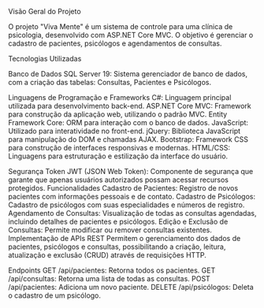 Visão Geral do Projeto

O projeto "Viva Mente" é um sistema de controle para uma clínica de psicologia, desenvolvido com ASP.NET Core MVC. O objetivo é gerenciar o cadastro de pacientes, psicólogos e agendamentos de consultas.

Tecnologias Utilizadas

Banco de Dados SQL Server 19: Sistema gerenciador de banco de dados, com a criação das tabelas: Consultas, Pacientes e Psicólogos.

Linguagens de Programação e Frameworks C#: Linguagem principal utilizada para desenvolvimento back-end. ASP.NET Core MVC: Framework para construção da aplicação web, utilizando o padrão MVC. Entity Framework Core: ORM para interação com o banco de dados. JavaScript: Utilizado para interatividade no front-end. jQuery: Biblioteca JavaScript para manipulação do DOM e chamadas AJAX. Bootstrap: Framework CSS para construção de interfaces responsivas e modernas. HTML/CSS: Linguagens para estruturação e estilização da interface do usuário.

Segurança Token JWT (JSON Web Token): Componente de segurança que garante que apenas usuários autorizados possam acessar recursos protegidos. Funcionalidades Cadastro de Pacientes: Registro de novos pacientes com informações pessoais e de contato. Cadastro de Psicólogos: Cadastro de psicólogos com suas especialidades e números de registro. Agendamento de Consultas: Visualização de todas as consultas agendadas, incluindo detalhes de pacientes e psicólogos. Edição e Exclusão de Consultas: Permite modificar ou remover consultas existentes. Implementação de APIs REST Permitem o gerenciamento dos dados de pacientes, psicólogos e consultas, possibilitando a criação, leitura, atualização e exclusão (CRUD) através de requisições HTTP.

Endpoints GET /api/pacientes: Retorna todos os pacientes. GET /api/consultas: Retorna uma lista de todas as consultas. POST /api/pacientes: Adiciona um novo paciente. DELETE /api/psicólogos: Deleta o cadastro de um psicólogo.
